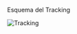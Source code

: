 Esquema del Tracking

![Tracking](https://user-images.githubusercontent.com/123588416/224460615-544c5e3a-41cd-40a7-ac88-c943b439463b.png)

